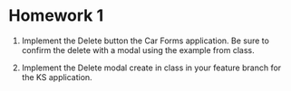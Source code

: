 # Homework 1

1. Implement the Delete button the Car Forms application. Be sure to confirm the delete with a modal using the example from class.

2. Implement the Delete modal create in class in your feature branch for the KS application.
